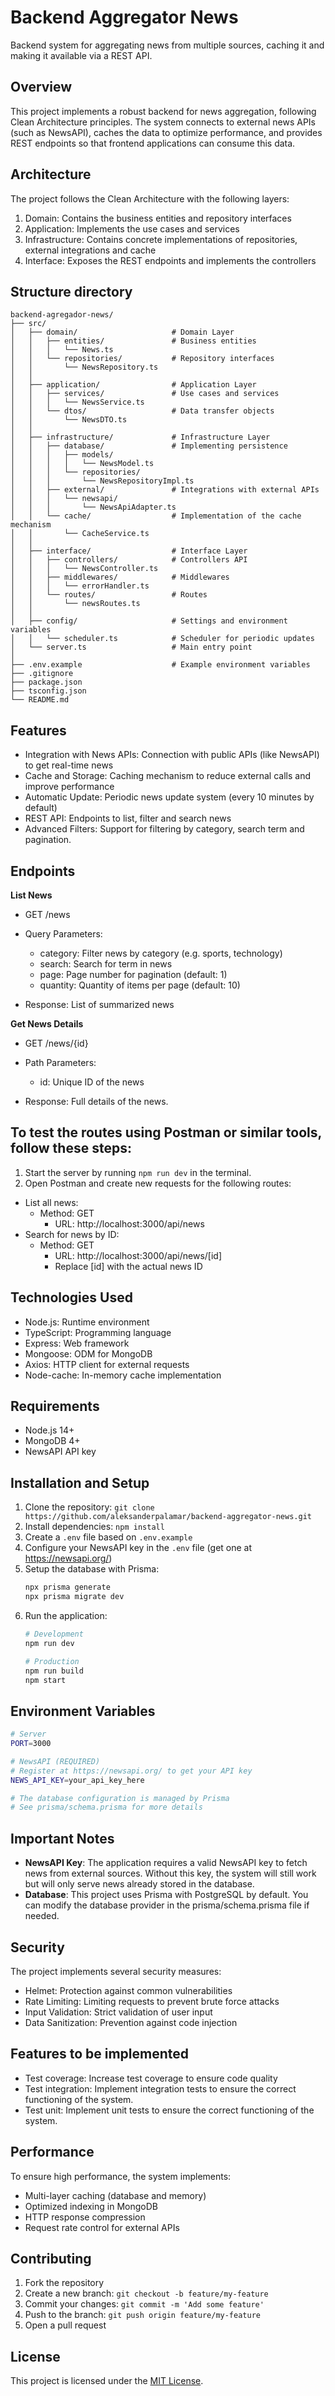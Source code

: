 # Backend Aggregator News

Backend system for aggregating news from multiple sources, caching it and making it available via a REST API.

## Overview

This project implements a robust backend for news aggregation, following Clean Architecture principles. The system connects to external news APIs (such as NewsAPI), caches the data to optimize performance, and provides REST endpoints so that frontend applications can consume this data.

## Architecture
The project follows the Clean Architecture with the following layers:

1. Domain: Contains the business entities and repository interfaces
2. Application: Implements the use cases and services
3. Infrastructure: Contains concrete implementations of repositories, external integrations and cache
4. Interface: Exposes the REST endpoints and implements the controllers

## Structure directory
```
backend-agregador-news/
├── src/
│   ├── domain/                     # Domain Layer
│   │   ├── entities/               # Business entities
│   │   │   └── News.ts
│   │   └── repositories/           # Repository interfaces
│   │       └── NewsRepository.ts
│   │
│   ├── application/                # Application Layer
│   │   ├── services/               # Use cases and services
│   │   │   └── NewsService.ts
│   │   └── dtos/                   # Data transfer objects
│   │       └── NewsDTO.ts
│   │
│   ├── infrastructure/             # Infrastructure Layer
│   │   ├── database/               # Implementing persistence
│   │   │   ├── models/
│   │   │   │   └── NewsModel.ts
│   │   │   └── repositories/
│   │   │       └── NewsRepositoryImpl.ts
│   │   ├── external/               # Integrations with external APIs
│   │   │   └── newsapi/
│   │   │       └── NewsApiAdapter.ts
│   │   └── cache/                  # Implementation of the cache mechanism
│   │       └── CacheService.ts
│   │
│   ├── interface/                  # Interface Layer
│   │   ├── controllers/            # Controllers API
│   │   │   └── NewsController.ts
│   │   ├── middlewares/            # Middlewares
│   │   │   └── errorHandler.ts
│   │   └── routes/                 # Routes
│   │       └── newsRoutes.ts
│   │
│   ├── config/                     # Settings and environment variables
│   │   └── scheduler.ts            # Scheduler for periodic updates
│   └── server.ts                   # Main entry point
│
├── .env.example                    # Example environment variables
├── .gitignore                      
├── package.json                    
├── tsconfig.json                   
└── README.md                       
```                     
## Features
- Integration with News APIs: Connection with public APIs (like NewsAPI) to get real-time news
- Cache and Storage: Caching mechanism to reduce external calls and improve performance
- Automatic Update: Periodic news update system (every 10 minutes by default)
- REST API: Endpoints to list, filter and search news
- Advanced Filters: Support for filtering by category, search term and pagination.

## Endpoints
**List News**

- GET /news
- Query Parameters:
  - category: Filter news by category (e.g. sports, technology)
  - search: Search for term in news
  - page: Page number for pagination (default: 1)
  - quantity: Quantity of items per page (default: 10)

- Response: List of summarized news

**Get News Details**

- GET /news/{id}
- Path Parameters:
  - id: Unique ID of the news

- Response: Full details of the news.

## To test the routes using Postman or similar tools, follow these steps:

1. Start the server by running `npm run dev` in the terminal.
2. Open Postman and create new requests for the following routes:

- List all news:
  - Method: GET
    - URL: http://localhost:3000/api/news
- Search for news by ID:
  - Method: GET
    - URL: http://localhost:3000/api/news/[id]
    - Replace [id] with the actual news ID

## Technologies Used

- Node.js: Runtime environment
- TypeScript: Programming language
- Express: Web framework
- Mongoose: ODM for MongoDB
- Axios: HTTP client for external requests
- Node-cache: In-memory cache implementation

## Requirements

- Node.js 14+
- MongoDB 4+
- NewsAPI API key

## Installation and Setup

1. Clone the repository: `git clone https://github.com/aleksanderpalamar/backend-aggregator-news.git`
2. Install dependencies: `npm install`
3. Create a `.env` file based on `.env.example`
4. Configure your NewsAPI key in the `.env` file (get one at https://newsapi.org/)
5. Setup the database with Prisma:
   ```bash
   npx prisma generate
   npx prisma migrate dev
   ```
6. Run the application:
   ```bash
   # Development
   npm run dev

   # Production
   npm run build
   npm start
   ```

## Environment Variables
```bash
# Server
PORT=3000

# NewsAPI (REQUIRED)
# Register at https://newsapi.org/ to get your API key
NEWS_API_KEY=your_api_key_here

# The database configuration is managed by Prisma
# See prisma/schema.prisma for more details
```

## Important Notes

- **NewsAPI Key**: The application requires a valid NewsAPI key to fetch news from external sources. Without this key, the system will still work but will only serve news already stored in the database.
- **Database**: This project uses Prisma with PostgreSQL by default. You can modify the database provider in the prisma/schema.prisma file if needed.

## Security

The project implements several security measures:

- Helmet: Protection against common vulnerabilities
- Rate Limiting: Limiting requests to prevent brute force attacks
- Input Validation: Strict validation of user input
- Data Sanitization: Prevention against code injection

## Features to be implemented

- Test coverage: Increase test coverage to ensure code quality
- Test integration: Implement integration tests to ensure the correct functioning of the system.
- Test unit: Implement unit tests to ensure the correct functioning of the system.

## Performance

To ensure high performance, the system implements:

- Multi-layer caching (database and memory)
- Optimized indexing in MongoDB
- HTTP response compression
- Request rate control for external APIs

## Contributing
1. Fork the repository
2. Create a new branch: `git checkout -b feature/my-feature`
3. Commit your changes: `git commit -m 'Add some feature'`
4. Push to the branch: `git push origin feature/my-feature`
5. Open a pull request

## License
This project is licensed under the [MIT License](LICENSE).
